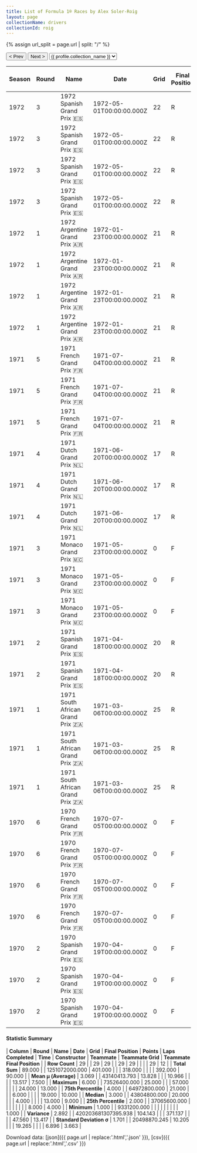 ```yaml
---
title: List of Formula 1® Races by Alex Soler-Roig
layout: page
collectionName: drivers
collectionId: roig
---
```


{% assign url_split = page.url | split: "/" %}
<div id="collection-navigation">
<button onclick="selector.options[selector.selectedIndex-1].value && (window.location = selector.options[selector.selectedIndex-1].value);">&lt; Prev</button>
<button onclick="selector.options[selector.selectedIndex+1].value && (window.location = selector.options[selector.selectedIndex+1].value);">Next &gt;</button>
<select id="selector" onchange="this.options[this.selectedIndex].value && (window.location = this.options[this.selectedIndex].value);">
  {% for collectionId in site.data[page.collectionName].refs %}
    {% if collectionId == page.collectionId %}
      {% assign selected = "selected" %}
    {% else %}
      {% assign selected = "" %}
    {% endif %}
    {% assign profile = site.data[page.collectionName][collectionId].profile %}
    <option value="/f1/{{ page.collectionName }}/{{ collectionId }}/{{ url_split[4] }}" {{ selected }}>{{ profile.collection_name }}</option>
  {% endfor %}
</select>
</div>

| Season | Round | Name | Date | Grid | Final Position | Points | Laps Completed | Time | Constructor | Teammate | Teammate Grid | Teammate Final Position |
|--|--|--|--|--|--|--|--|--|--|--|--|--|
| 1972 | 3 | 1972 Spanish Grand Prix 🇪🇸 | 1972-05-01T00:00:00.000Z | 22 | R | 0.0 | 6 |   | BRM 🇬🇧 | [Peter Gethin 🇬🇧](/f1/drivers/gethin) | 21 | R |
| 1972 | 3 | 1972 Spanish Grand Prix 🇪🇸 | 1972-05-01T00:00:00.000Z | 22 | R | 0.0 | 6 |   | BRM 🇬🇧 | [Howden Ganley 🇳🇿](/f1/drivers/ganley) | 20 | R |
| 1972 | 3 | 1972 Spanish Grand Prix 🇪🇸 | 1972-05-01T00:00:00.000Z | 22 | R | 0.0 | 6 |   | BRM 🇬🇧 | [Reine Wisell 🇸🇪](/f1/drivers/wisell) | 10 | R |
| 1972 | 3 | 1972 Spanish Grand Prix 🇪🇸 | 1972-05-01T00:00:00.000Z | 22 | R | 0.0 | 6 |   | BRM 🇬🇧 | [Jean-Pierre Beltoise 🇫🇷](/f1/drivers/beltoise) | 7 | R |
| 1972 | 1 | 1972 Argentine Grand Prix 🇦🇷 | 1972-01-23T00:00:00.000Z | 21 | R | 0.0 | 1 |   | BRM 🇬🇧 | [Howden Ganley 🇳🇿](/f1/drivers/ganley) | 13 | 9 |
| 1972 | 1 | 1972 Argentine Grand Prix 🇦🇷 | 1972-01-23T00:00:00.000Z | 21 | R | 0.0 | 1 |   | BRM 🇬🇧 | [Helmut Marko 🇦🇹](/f1/drivers/marko) | 19 | 10 |
| 1972 | 1 | 1972 Argentine Grand Prix 🇦🇷 | 1972-01-23T00:00:00.000Z | 21 | R | 0.0 | 1 |   | BRM 🇬🇧 | [Reine Wisell 🇸🇪](/f1/drivers/wisell) | 7 | R |
| 1972 | 1 | 1972 Argentine Grand Prix 🇦🇷 | 1972-01-23T00:00:00.000Z | 21 | R | 0.0 | 1 |   | BRM 🇬🇧 | [Peter Gethin 🇬🇧](/f1/drivers/gethin) | 18 | R |
| 1971 | 5 | 1971 French Grand Prix 🇫🇷 | 1971-07-04T00:00:00.000Z | 21 | R | 0.0 | 4 |   | March-Ford 🇬🇧 | [François Mazet 🇫🇷](/f1/drivers/mazet) | 23 | 13 |
| 1971 | 5 | 1971 French Grand Prix 🇫🇷 | 1971-07-04T00:00:00.000Z | 21 | R | 0.0 | 4 |   | March-Ford 🇬🇧 | [Max Jean 🇫🇷](/f1/drivers/jean) | 22 | N |
| 1971 | 5 | 1971 French Grand Prix 🇫🇷 | 1971-07-04T00:00:00.000Z | 21 | R | 0.0 | 4 |   | March-Ford 🇬🇧 | [Henri Pescarolo 🇫🇷](/f1/drivers/pescarolo) | 18 | R |
| 1971 | 4 | 1971 Dutch Grand Prix 🇳🇱 | 1971-06-20T00:00:00.000Z | 17 | R | 0.0 | 57 |   | March-Ford 🇬🇧 | [Ronnie Peterson 🇸🇪](/f1/drivers/peterson) | 13 | 4 |
| 1971 | 4 | 1971 Dutch Grand Prix 🇳🇱 | 1971-06-20T00:00:00.000Z | 17 | R | 0.0 | 57 |   | March-Ford 🇬🇧 | [Henri Pescarolo 🇫🇷](/f1/drivers/pescarolo) | 15 | N |
| 1971 | 4 | 1971 Dutch Grand Prix 🇳🇱 | 1971-06-20T00:00:00.000Z | 17 | R | 0.0 | 57 |   | March-Ford 🇬🇧 | [Skip Barber 🇺🇸](/f1/drivers/barber) | 24 | N |
| 1971 | 3 | 1971 Monaco Grand Prix 🇲🇨 | 1971-05-23T00:00:00.000Z | 0 | F | 0.0 | 0 |   | March-Ford 🇬🇧 | [Ronnie Peterson 🇸🇪](/f1/drivers/peterson) | 6 | 2 |
| 1971 | 3 | 1971 Monaco Grand Prix 🇲🇨 | 1971-05-23T00:00:00.000Z | 0 | F | 0.0 | 0 |   | March-Ford 🇬🇧 | [Henri Pescarolo 🇫🇷](/f1/drivers/pescarolo) | 13 | 8 |
| 1971 | 3 | 1971 Monaco Grand Prix 🇲🇨 | 1971-05-23T00:00:00.000Z | 0 | F | 0.0 | 0 |   | March-Ford 🇬🇧 | [Skip Barber 🇺🇸](/f1/drivers/barber) | 0 | F |
| 1971 | 2 | 1971 Spanish Grand Prix 🇪🇸 | 1971-04-18T00:00:00.000Z | 20 | R | 0.0 | 46 |   | March-Ford 🇬🇧 | [Henri Pescarolo 🇫🇷](/f1/drivers/pescarolo) | 11 | R |
| 1971 | 2 | 1971 Spanish Grand Prix 🇪🇸 | 1971-04-18T00:00:00.000Z | 20 | R | 0.0 | 46 |   | March-Ford 🇬🇧 | [Ronnie Peterson 🇸🇪](/f1/drivers/peterson) | 13 | R |
| 1971 | 1 | 1971 South African Grand Prix 🇿🇦 | 1971-03-06T00:00:00.000Z | 25 | R | 0.0 | 5 |   | March-Ford 🇬🇧 | [Ronnie Peterson 🇸🇪](/f1/drivers/peterson) | 13 | 10 |
| 1971 | 1 | 1971 South African Grand Prix 🇿🇦 | 1971-03-06T00:00:00.000Z | 25 | R | 0.0 | 5 |   | March-Ford 🇬🇧 | [Henri Pescarolo 🇫🇷](/f1/drivers/pescarolo) | 18 | 11 |
| 1971 | 1 | 1971 South African Grand Prix 🇿🇦 | 1971-03-06T00:00:00.000Z | 25 | R | 0.0 | 5 |   | March-Ford 🇬🇧 | [John Love 🇿🇼](/f1/drivers/love) | 21 | R |
| 1970 | 6 | 1970 French Grand Prix 🇫🇷 | 1970-07-05T00:00:00.000Z | 0 | F | 0.0 | 0 |   | Team Lotus 🇬🇧 | [Jochen Rindt 🇦🇹](/f1/drivers/rindt) | 6 | 1 |
| 1970 | 6 | 1970 French Grand Prix 🇫🇷 | 1970-07-05T00:00:00.000Z | 0 | F | 0.0 | 0 |   | Team Lotus 🇬🇧 | [John Miles 🇬🇧](/f1/drivers/miles) | 18 | 8 |
| 1970 | 6 | 1970 French Grand Prix 🇫🇷 | 1970-07-05T00:00:00.000Z | 0 | F | 0.0 | 0 |   | Team Lotus 🇬🇧 | [Graham Hill 🇬🇧](/f1/drivers/hill) | 20 | 10 |
| 1970 | 6 | 1970 French Grand Prix 🇫🇷 | 1970-07-05T00:00:00.000Z | 0 | F | 0.0 | 0 |   | Team Lotus 🇬🇧 | [Pete Lovely 🇺🇸](/f1/drivers/lovely) | 0 | F |
| 1970 | 2 | 1970 Spanish Grand Prix 🇪🇸 | 1970-04-19T00:00:00.000Z | 0 | F | 0.0 | 0 |   | Team Lotus 🇬🇧 | [Graham Hill 🇬🇧](/f1/drivers/hill) | 15 | 4 |
| 1970 | 2 | 1970 Spanish Grand Prix 🇪🇸 | 1970-04-19T00:00:00.000Z | 0 | F | 0.0 | 0 |   | Team Lotus 🇬🇧 | [Jochen Rindt 🇦🇹](/f1/drivers/rindt) | 8 | R |
| 1970 | 2 | 1970 Spanish Grand Prix 🇪🇸 | 1970-04-19T00:00:00.000Z | 0 | F | 0.0 | 0 |   | Team Lotus 🇬🇧 | [John Miles 🇬🇧](/f1/drivers/miles) | 0 | F |

#### Statistic Summary

| **Column** | **Round** | **Name** | **Date** | **Grid** | **Final Position** | **Points** | **Laps Completed** | **Time** | **Constructor** | **Teammate** | **Teammate Grid** | **Teammate Final Position** |
| **Row Count** | 29 |  | 29 | 29 |  | 29 | 29 |  |  |  | 29 | 12 |
| **Total Sum** | 89.000 |  | 1251072000.000 | 401.000 |  |  | 318.000 |  |  |  | 392.000 | 90.000 |
| **Mean μ (Average)** | 3.069 |  | 43140413.793 | 13.828 |  |  | 10.966 |  |  |  | 13.517 | 7.500 |
| **Maximum** | 6.000 |  | 73526400.000 | 25.000 |  |  | 57.000 |  |  |  | 24.000 | 13.000 |
| **75th Percentile** | 4.000 |  | 64972800.000 | 21.000 |  |  | 6.000 |  |  |  | 19.000 | 10.000 |
| **Median** | 3.000 |  | 43804800.000 | 20.000 |  |  | 4.000 |  |  |  | 13.000 | 9.000 |
| **25th Percentile** | 2.000 |  | 37065600.000 |  |  |  |  |  |  |  | 8.000 | 4.000 |
| **Minimum** | 1.000 |  | 9331200.000 |  |  |  |  |  |  |  |  | 1.000 |
| **Variance** | 2.892 |  | 420203681307395.938 | 104.143 |  |  | 371.137 |  |  |  | 47.560 | 13.417 |
| **Standard Deviation σ** | 1.701 |  | 20498870.245 | 10.205 |  |  | 19.265 |  |  |  | 6.896 | 3.663 |

Download data: [json]({{ page.url | replace:'.html','.json' }}), [csv]({{ page.url | replace:'.html','.csv' }})
